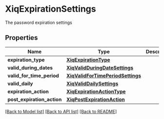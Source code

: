 # XiqExpirationSettings

The password expiration settings
## Properties
Name | Type | Description | Notes
------------ | ------------- | ------------- | -------------
**expiration_type** | [**XiqExpirationType**](XiqExpirationType.md) |  | [optional] 
**valid_during_dates** | [**XiqValidDuringDateSettings**](XiqValidDuringDateSettings.md) |  | [optional] 
**valid_for_time_period** | [**XiqValidForTimePeriodSettings**](XiqValidForTimePeriodSettings.md) |  | [optional] 
**valid_daily** | [**XiqValidDailySettings**](XiqValidDailySettings.md) |  | [optional] 
**expiration_action** | [**XiqExpirationActionType**](XiqExpirationActionType.md) |  | [optional] 
**post_expiration_action** | [**XiqPostExpirationAction**](XiqPostExpirationAction.md) |  | [optional] 

[[Back to Model list]](../README.md#documentation-for-models) [[Back to API list]](../README.md#documentation-for-api-endpoints) [[Back to README]](../README.md)


